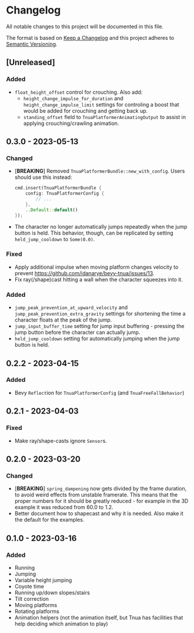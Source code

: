 # Changelog
All notable changes to this project will be documented in this file.

The format is based on [Keep a Changelog](http://keepachangelog.com/en/1.0.0/)
and this project adheres to [Semantic Versioning](http://semver.org/spec/v2.0.0.html).

## [Unreleased]
### Added
- `float_height_offset` control for crouching. Also add:
  - `height_change_impulse_for_duration` and `height_change_impulse_limit`
    settings for controling a boost that would be added for crouching and
    getting back up.
  - `standing_offset` field to `TnuaPlatformerAnimatingOutput` to assist in
    applying crouching/crawling animation.

## 0.3.0 - 2023-05-13
### Changed
- [**BREAKING**] Removed `TnuaPlatformerBundle::new_with_config`. Users should
  use this instead:
  ```rust
  cmd.insert(TnuaPlatformerBundle {
      config: TnuaPlatformerConfig {
          // ...
      },
      ..Default::default()
  });
  ```
- The character no longer automatically jumps repeatedly when the jump button
  is held. This behavior, though, can be replicated by setting
  `held_jump_cooldown` to `Some(0.0)`.

### Fixed
- Apply additional impulse when moving platform changes velocity to prevent
  https://github.com/idanarye/bevy-tnua/issues/13.
- Fix ray(/shape)cast hitting a wall when the character squeezes into it.

### Added
- `jump_peak_prevention_at_upward_velocity` and
  `jump_peak_prevention_extra_gravity` settings for shortening the time a
  character floats at the peak of the jump.
- `jump_input_buffer_time` setting for jump input buffering - pressing the jump
  button before the character can actually jump.
- `held_jump_cooldown` setting for automatically jumping when the jump button
  is held.

## 0.2.2 - 2023-04-15
### Added
- Bevy `Reflect`ion for `TnuaPlatformerConfig` (and `TnuaFreeFallBehavior`)

## 0.2.1 - 2023-04-03
### Fixed
- Make ray/shape-casts ignore `Sensor`s.

## 0.2.0 - 2023-03-20
### Changed
- [**BREAKING**] `spring_dampening` now gets divided by the frame duration, to
  avoid weird effects from unstable framerate. This means that the proper
  numbers for it should be greatly reduced -  for example in the 3D example it
  was reduced from 60.0 to 1.2.
- Better document how to shapecast and why it is needed. Also make it the
  default for the examples.


## 0.1.0 - 2023-03-16
### Added
- Running
- Jumping
- Variable height jumping
- Coyote time
- Running up/down slopes/stairs
- Tilt correction
- Moving platforms
- Rotating platforms
- Animation helpers (not the animation itself, but Tnua has facilities that help deciding which animation to play)
